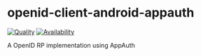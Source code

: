 # openid-client-android-appauth

[![Quality](https://curity.io/assets/images/badges/openid-client-android-appauth-quality.svg)](https://curity.io/resources/code-examples/status/)
[![Availability](https://curity.io/assets/images/badges/openid-client-android-appauth-availability.svg)](https://curity.io/resources/code-examples/status/)

A OpenID RP implementation using AppAuth
